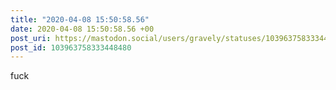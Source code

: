 ```yaml
---
title: "2020-04-08 15:50:58.56"
date: 2020-04-08 15:50:58.56 +00
post_uri: https://mastodon.social/users/gravely/statuses/103963758333448480
post_id: 103963758333448480
---
```

fuck


